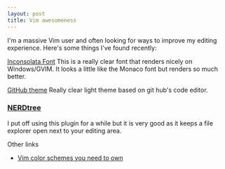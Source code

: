```yaml
---
layout: post
title: Vim awesomeness
---
```


I'm a massive Vim user and often looking for ways to improve my editing experience. Here's some things I've found recently:

[Inconsolata Font](http://levien.com/type/myfonts/inconsolata.html)
This is a really clear font that renders nicely on Windows/GVIM. It looks a little like the Monaco font but renders so much better.


[GitHub theme](http://www.vim.org/scripts/script.php?script_id=2855)
Really clear light theme based on git hub's code editor.


### [NERDtree](http://www.vim.org/scripts/script.php?script_id=1658)
I put off using this plugin for a while but it is very good as it keeps a file explorer open next to your editing area.


Other links

- [Vim color schemes you need to own](http://www.vimninjas.com/2012/08/26/10-vim-color-schemes-you-need-to-own/)
